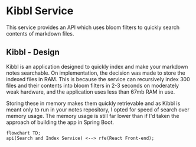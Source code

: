 # Kibbl Service

This service provides an API which uses bloom filters to quickly search contents of markdown files.

## Kibbl - Design

Kibbl is an application designed to quickly index and make  your markdown notes searchable. On implementation, the decision was made to store the indexed files in RAM. This is because the service can recursively index 300 files and their contents into bloom filters in 2-3 seconds on moderately weak hardware, and the application uses less than 67mb RAM in use. 

Storing these in memory makes them quickly retrievable and as Kibbl is meant only to run in your notes repository, I opted for speed of search over memory usage. The memory usage is still far lower than if I'd taken the approach of building the app in Spring Boot.

```mermaid
flowchart TD;
api(Search and Index Service) <--> rfe(React Front-end);
```